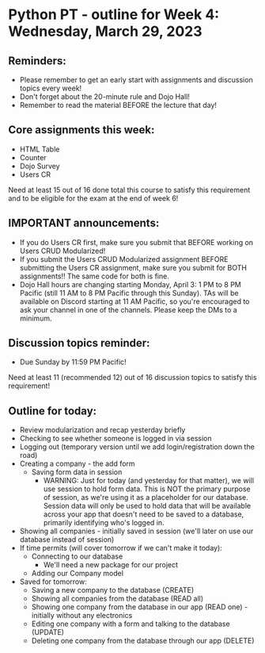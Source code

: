 # Python PT - outline for Week 4: Wednesday, March 29, 2023

## Reminders:
- Please remember to get an early start with assignments and discussion topics every week!
- Don't forget about the 20-minute rule and Dojo Hall!
- Remember to read the material BEFORE the lecture that day!

## Core assignments this week:
- HTML Table
- Counter
- Dojo Survey
- Users CR

Need at least 15 out of 16 done total this course to satisfy this requirement and to be eligible for the exam at the end of week 6!

## IMPORTANT announcements:
- If you do Users CR first, make sure you submit that BEFORE working on Users CRUD Modularized!
- If you submit the Users CRUD Modularized assignment BEFORE submitting the Users CR assignment, make sure you submit for BOTH assignments!!  The same code for both is fine.
- Dojo Hall hours are changing starting Monday, April 3: 1 PM to 8 PM Pacific (still 11 AM to 8 PM Pacific through this Sunday).  TAs will be available on Discord starting at 11 AM Pacific, so you're encouraged to ask your channel in one of the channels.  Please keep the DMs to a minimum.

## Discussion topics reminder:
- Due Sunday by 11:59 PM Pacific!

Need at least 11 (recommended 12) out of 16 discussion topics to satisfy this requirement!

## Outline for today:
- Review modularization and recap yesterday briefly
- Checking to see whether someone is logged in via session
- Logging out (temporary version until we add login/registration down the road)
- Creating a company - the add form
    - Saving form data in session
        - WARNING: Just for today (and yesterday for that matter), we will use session to hold form data.  This is NOT the primary purpose of session, as we're using it as a placeholder for our database.  Session data will only be used to hold data that will be available across your app that doesn't need to be saved to a database, primarily identifying who's logged in.
- Showing all companies - initially saved in session (we'll later on use our database instead of session)
- If time permits (will cover tomorrow if we can't make it today):
    - Connecting to our database
        - We'll need a new package for our project
    - Adding our Company model
- Saved for tomorrow:
    - Saving a new company to the database (CREATE)
    - Showing all companies from the database (READ all)
    - Showing one company from the database in our app (READ one) - initially without any electronics
    - Editing one company with a form and talking to the database (UPDATE)
    - Deleting one company from the database through our app (DELETE)